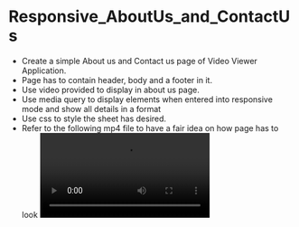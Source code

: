 # Responsive_AboutUs_and_ContactUs
- Create a simple About us and Contact us page of Video Viewer Application.
- Page has to contain header, body and a footer in it.
- Use video provided to display in about us page.
- Use media query to display elements when entered into responsive mode and show all details in a format
- Use css to style the sheet has desired.
- Refer to the following mp4 file to have a fair idea on how page has to look
![](/responsive_solution.mp4)